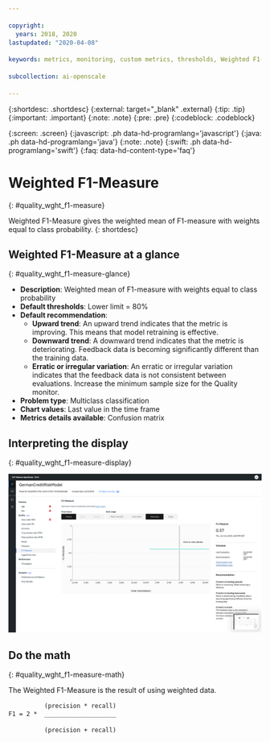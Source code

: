 ```yaml
---

copyright:
  years: 2018, 2020
lastupdated: "2020-04-08"

keywords: metrics, monitoring, custom metrics, thresholds, Weighted F1-Measure, score, schedule, recommendation

subcollection: ai-openscale

---
```


{:shortdesc: .shortdesc}
{:external: target="_blank" .external}
{:tip: .tip}
{:important: .important}
{:note: .note}
{:pre: .pre}
{:codeblock: .codeblock}

{:screen: .screen}
{:javascript: .ph data-hd-programlang='javascript'}
{:java: .ph data-hd-programlang='java'}
{:note: .note}
{:swift: .ph data-hd-programlang='swift'}
{:faq: data-hd-content-type='faq'}

# Weighted F1-Measure
{: #quality_wght_f1-measure}

Weighted F1-Measure gives the weighted mean of F1-measure with weights equal to class probability.
{: shortdesc}

## Weighted F1-Measure at a glance
{: #quality_wght_f1-measure-glance}

- **Description**: Weighted mean of F1-measure with weights equal to class probability
- **Default thresholds**: Lower limit = 80%
- **Default recommendation**:
   - **Upward trend**: An upward trend indicates that the metric is improving. This means that model retraining is effective.
   - **Downward trend**: A downward trend indicates that the metric is deteriorating. Feedback data is becoming significantly different than the training data.
   - **Erratic or irregular variation**: An erratic or irregular variation indicates that the feedback data is not consistent between evaluations. Increase the minimum sample size for the Quality monitor.
- **Problem type**: Multiclass classification
- **Chart values**: Last value in the time frame
- **Metrics details available**: Confusion matrix

## Interpreting the display
{: #quality_wght_f1-measure-display}

![the Weighted F1-Measure chart is displayed.](images/wos-quality-f1-meas.png)

## Do the math
{: #quality_wght_f1-measure-math}

The Weighted F1-Measure is the result of using weighted data.

```
          (precision * recall)
F1 = 2 *  ____________________

          (precision + recall)
```